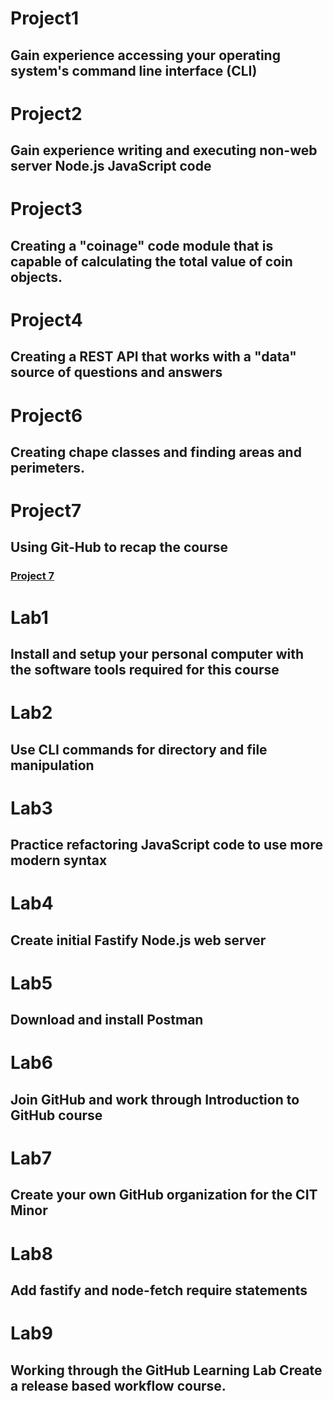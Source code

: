 # Project1
## Gain experience accessing your operating system's command line interface (CLI)
# Project2
## Gain experience writing and executing non-web server Node.js JavaScript code
# Project3
## Creating a "coinage" code module that is capable of calculating the total value of coin objects.
# Project4
## Creating a REST API that works with a "data" source of questions and answers
# Project6
## Creating chape classes and finding areas and perimeters. 
# Project7
## Using Git-Hub to recap the course
### [Project 7](https://github.com/karanvazirani/p7.git)

# Lab1
## Install and setup your personal computer with the software tools required for this course
# Lab2
## Use CLI commands for directory and file manipulation
# Lab3
## Practice refactoring JavaScript code to use more modern syntax
# Lab4
## Create initial Fastify Node.js web server
# Lab5
## Download and install Postman
# Lab6
## Join GitHub and work through Introduction to GitHub course
# Lab7
##  Create your own GitHub organization for the CIT Minor
# Lab8
## Add fastify and node-fetch require statements
# Lab9
## Working through the GitHub Learning Lab Create a release based workflow  course.



